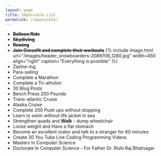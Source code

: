 ```yaml
---
layout: page
title: Impossible List
permalink: /impossible/
---
```

- ~~**Balloon Ride**~~
- ~~**Skydiving**~~
- ~~**Rowing**~~
- ~~**Join Crossfit and complete their workouts**~~
{% include image.html url="/images/header_snowboarders-2089706_1280.jpg"
 width=450 align="right" caption="Everything is possible" %}
- Zipline-ing
- Para-sailing
- Complete a Marathon
- Complete a Tri-atholon
- 30 Blog Posts
- Bench Press 200 Pounds
- Trans-atlantic Cruise
- Alaska Cruise
- Complete 200 Push ups without stopping
- Learn to swim without life jacket in sea
- Strengthen quads and **_Walk_** - dump wheelchair
- Loose weight and Have a flat stomach
- Become an excellent orator and talk to a stranger for 60 minutes
- Create 30 You Tube Live Coding Programming Videos
- Masters In Computer Science
- Doctorate In Computer Science - For Father Dr. Rishi Raj Bhatnagar